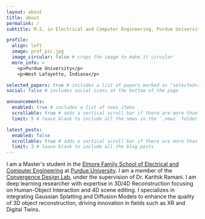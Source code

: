 ```yaml
---
layout: about
title: about
permalink: /
subtitle: M.S. in Electrical and Computer Engineering, Purdue University

profile:
  align: left
  image: prof_pic.jpg
  image_circular: false # crops the image to make it circular
  more_info: >
    <p>Purdue University</p>
    <p>West Lafayette, Indiana</p>

selected_papers: true # includes a list of papers marked as "selected={true}"
social: false # includes social icons at the bottom of the page

announcements:
  enabled: true # includes a list of news items
  scrollable: true # adds a vertical scroll bar if there are more than 3 news items
  limit: 5 # leave blank to include all the news in the `_news` folder

latest_posts:
  enabled: false
  scrollable: true # adds a vertical scroll bar if there are more than 3 new posts items
  limit: 3 # leave blank to include all the blog posts
---
```


I am a Master's student in the [Elmore Family School of Electrical and Computer Engineering](https://engineering.purdue.edu/ECE) at [Purdue University](https://www.purdue.edu/). I am a member of the [Convergence Design Lab](https://engineering.purdue.edu/cdesign/wp/), under the supervision of Dr. Karthik Ramani. I am deep learning researcher with expertise in 3D/4D Reconstruction focusing on Human-Object Interaction and 4D scene editing. I specializes in integrating Gaussian Splatting and Diffusion Models to enhance the quality of 3D object reconstruction, driving innovation in fields such as XR and Digital Twins. 
